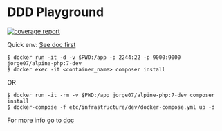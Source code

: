 DDD Playground
===

[![coverage report](https://gitlab.com/jorge07/leos/badges/develop/coverage.svg)](https://gitlab.com/jorge07/leos/commits/develop)

Quick env: [See doc first](https://hub.docker.com/r/jorge07/alpine-php/)

    $ docker run -it -d -v $PWD:/app -p 2244:22 -p 9000:9000 jorge07/alpine-php:7-dev
    $ docker exec -it <container_name> composer install

OR

    $ docker run -it -rm -v $PWD:/app jorge07/alpine-php:7-dev composer install
    $ docker-compose -f etc/infrastructure/dev/docker-compose.yml up -d

For more info go to [doc](https://github.com/jorge07/ddd-playground/blob/master/doc/index.md)
